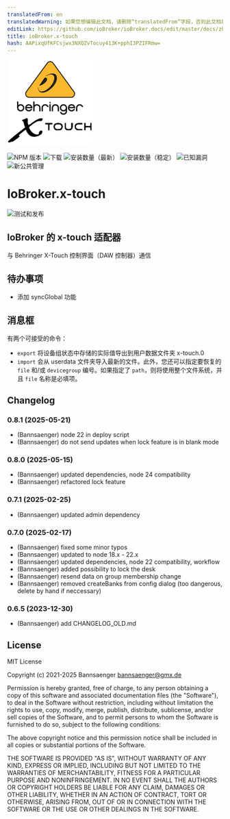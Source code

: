 ```yaml
---
translatedFrom: en
translatedWarning: 如果您想编辑此文档，请删除“translatedFrom”字段，否则此文档将再次自动翻译
editLink: https://github.com/ioBroker/ioBroker.docs/edit/master/docs/zh-cn/adapterref/iobroker.x-touch/README.md
title: ioBroker.x-touch
hash: AAPixqUfKFCsjwx3NXQZvTocuy413K+pphI3PZIFRmw=
---
```

![标识](../../../en/adapterref/iobroker.x-touch/admin/x-touch.png)

![NPM 版本](http://img.shields.io/npm/v/iobroker.x-touch.svg)
![下载](https://img.shields.io/npm/dm/iobroker.x-touch.svg)
![安装数量（最新）](http://iobroker.live/badges/x-touch-installed.svg)
![安装数量（稳定）](http://iobroker.live/badges/x-touch-stable.svg)
![已知漏洞](https://snyk.io/test/github/Bannsaenger/ioBroker.x-touch/badge.svg)
![新公共管理](https://nodei.co/npm/iobroker.x-touch.png?downloads=true)

# IoBroker.x-touch
![测试和发布](https://github.com/bannsaenger/iobroker.x-touch/workflows/Test%20and%20Release/badge.svg)

## IoBroker 的 x-touch 适配器
与 Behringer X-Touch 控制界面（DAW 控制器）通信

## 待办事项
- 添加 syncGlobal 功能

## 消息框
有两个可接受的命令：

* `export` 将设备组状态中存储的实际值导出到用户数据文件夹 x-touch.0
* `import` 会从 userdata 文件夹导入最新的文件。此外，您还可以指定要恢复的 `file` 和/或 `devicegroup` 编号。如果指定了 `path`，则将使用整个文件系统，并且 `file` 名称是必填项。

## Changelog

<!--
    Placeholder for the next version (at the beginning of the line):
    ### **WORK IN PROGRESS**
-->
### 0.8.1 (2025-05-21)
* (Bannsaenger) node 22 in deploy script
* (Bannsaenger) do not send updates when lock feature is in blank mode

### 0.8.0 (2025-05-15)
* (Bannsaenger) updated dependencies, node 24 compatibility
* (Bannsaenger) refactored lock feature

### 0.7.1 (2025-02-25)
* (Bannsaenger) updated admin dependency

### 0.7.0 (2025-02-17)
* (Bannsaenger) fixed some minor typos
* (Bannsaenger) updated to node 18.x - 22.x
* (Bannsaenger) updated dependencies, node 22 compatibility, workflow
* (Bannsaenger) added possibility to lock the desk
* (Bannsaenger) resend data on group membership change
* (Bannsaenger) removed createBanks from config dialog (too dangerous, delete by hand if neccessary)

### 0.6.5 (2023-12-30)
* (Bannsaenger) add CHANGELOG_OLD.md

## License
MIT License

Copyright (c) 2021-2025 Bannsaenger <bannsaenger@gmx.de>

Permission is hereby granted, free of charge, to any person obtaining a copy
of this software and associated documentation files (the "Software"), to deal
in the Software without restriction, including without limitation the rights
to use, copy, modify, merge, publish, distribute, sublicense, and/or sell
copies of the Software, and to permit persons to whom the Software is
furnished to do so, subject to the following conditions:

The above copyright notice and this permission notice shall be included in all
copies or substantial portions of the Software.

THE SOFTWARE IS PROVIDED "AS IS", WITHOUT WARRANTY OF ANY KIND, EXPRESS OR
IMPLIED, INCLUDING BUT NOT LIMITED TO THE WARRANTIES OF MERCHANTABILITY,
FITNESS FOR A PARTICULAR PURPOSE AND NONINFRINGEMENT. IN NO EVENT SHALL THE
AUTHORS OR COPYRIGHT HOLDERS BE LIABLE FOR ANY CLAIM, DAMAGES OR OTHER
LIABILITY, WHETHER IN AN ACTION OF CONTRACT, TORT OR OTHERWISE, ARISING FROM,
OUT OF OR IN CONNECTION WITH THE SOFTWARE OR THE USE OR OTHER DEALINGS IN THE
SOFTWARE.